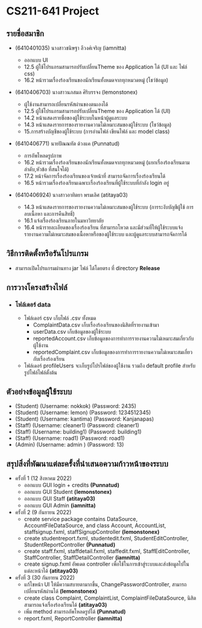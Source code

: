 # CS211-641 Project

## รายชื่อสมาชิก
* (6410401035) นางสาวชนิษฐา ลีวงศ์เจริญ (iamnitta)
  * ออกแบบ UI 
  * 12.5 ผู้ใช้โปรแกรมสามารถปรับเปลี่ยนTheme ของ Application ได้ (UI และ ไฟล์ css)
  * 16.2 หน้ารวมเรื่องร้องเรียนของนักเรียนทั้งหมดจากทุกหมวดหมู่ (โชว์ข้อมูล)
  



* (6410406703) นางสาวนภสมล ศิริบรรจง (lemonstonex)
  * ผู้ใช้งานสามารถเปลี่ยนรหัสผ่านของตนเองได้
  * 12.5 ผู้ใช้โปรแกรมสามารถปรับเปลี่ยนTheme ของ Application ได้ (UI)
  * 14.2 หน้าแสดงรายชื่อของผู้ใช้ระบบในหน้าผู้ดูแลระบบ
  * 14.3 หน้าแสดงรายการของรายงานความไม่เหมาะสมของผู้ใช้ระบบ (โชว์ข้อมูล)
  * 15.การสร้างบัญชีของผู้ใช้ระบบ (การอ่านไฟล์ เขียนไฟล์ และ model class)



* (6410406771) นายปัณณทัต ด้วงแค (Punnatud)
  * การอัพโหลดรูปภาพ
  * 16.2 หน้ารวมเรื่องร้องเรียนของนักเรียนทั้งหมดจากทุกหมวดหมู่ (แยกเรื่องร้องเรียนตามลำดับ,หัวข้อ ที่สนใจได้)
  * 17.2 หน้าจัดการเรื่องร้องเรียนของเจ้าหน้าที่ สามารถจัดการเรื่องร้องเรียนได้
  * 16.5 หน้ารวมเรื่องร้องเรียนเฉพาะเรื่องร้องเรียนที่ผู้ใช้ระบบที่กําลัง login อยู่




* (6410406924) นางสาวอาทิตยา พรมเลิศ (atitaya03)
  * 14.3 หน้าแสดงรายการของรายงานความไม่เหมาะสมของผู้ใช้ระบบ (การระงับบัญชีผู้ใช้ การลบเนื้อหา และการคืนสิทธิ์)
  * 16.1 แจ้งเรื่องร้องเรียนภายในมหาวิทยาลัย
  * 16.4 หน้ารายละเอียดของเรื่องร้องเรียน ที่สามารถโหวต และมีส่วนที่ให้ผู้ใช้ระบบแจ้งรายงานความไม่เหมาะสมของเนื้อหาหรือของผู้ใช้ระบบ และผู้ดูแลระบบสามารถจัดการได้ 
  
  
## วิธีการติดตั้งหรือรันโปรแกรม
  * สามารถเปิดโปรแกรมผ่านทาง jar ไฟล์ ได้โดยตรง ที่ directory **Release**


## การวางโครงสร้างไฟล์
* ###  โฟล์เดอร์ data
  * โฟล์เดอร์ csv เก็บไฟล์ .csv ทั้งหมด
      * ComplaintData.csv เก็บเรื่องร้องเรียนของนิสิตที่รายงานเข้ามา
      * userData.csv เก็บข้อมูลของผู้ใช้ระบบ
      * reportedAccount.csv เก็บข้อมูลของการทำการรายงานความไม่เหมาะสมเกี่ยวกับผู้ใช้งาน
      * reportedComplaint.csv เก็บข้อมูลของการทำการรายงานความไม่เหมาะสมเกี่ยวกับเรื่องร้องเรียน
  * โฟล์เดอร์ profileUsers จะเก็บรูปโปรไฟล์ของผู้ใช้งาน รวมถึง default profile สำหรับรูปโฟล์ไฟล์ตั้งต้น




## ตัวอย่างข้อมูลผู้ใช้ระบบ
* (Student) (Username: nokkok) (Password: 2435)
* (Student) (Username: lemon) (Password: 1234512345)
* (Student) (Username: kantima) (Password: Kanjanapas)
* (Staff) (Username: cleaner1) (Password: cleaner1)
* (Staff) (Username: building1) (Password: building1)
* (Staff) (Username: road1) (Password: road1)
* (Admin) (Username: admin ) (Password: 13)



## สรุปสิ่งที่พัฒนาแต่ละครั้งที่นำเสนอความก้าวหน้าของระบบ
* ครั้งที่ 1 (12 สิงหาคม 2022)
    * ออกแบบ GUI login + credits **(Punnatud)**
    * ออกแบบ GUI Student **(lemonstonex)**
    * ออกแบบ GUI Staff **(atitaya03)**
    * ออกแบบ GUI Admin **(iamnitta)**
* ครั้งที่ 2 (9 กันยายน 2022)
    * create service package contains DataSource, AccountFileDataSource, and class Account, AccountList, staffsignup.fxml, staffSignupController **(lemonstonex)**
    * create studentreport.fxml, studentedit.fxml, StudentEditController, StudentReportController **(Punnatud)**
    * create staff.fxml, staffdetail.fxml, staffedit.fxml, StaffEditController, StaffController, StaffDetailController **(iamnitta)**
    * create signup.fxml อัพเดต controller เพื่อใช้ในการเข้าสู่ระบบและส่งข้อมูลไปในแต่ละหน้าได้ **(atitaya03)**
* ครั้งที่ 3 (30 กันยายน 2022)
    * แก้ไขหน้า UI ให้มีความสบายตามากขึ้น, ChangePasswordController, สามารถเปลี่ยนรหัสผ่านได้ **(lemonstonex)**
    * create class Complaint, ComplaintList, ComplaintFileDataSource, นิสิตสามารถแจ้งเรื่องร้องเรียนได้ **(atitaya03)**
    * เพิ่ม method สามารถอัพโหลดรูปได้ **(Punnatud)**
    * report.fxml, ReportController **(iamnitta)**

